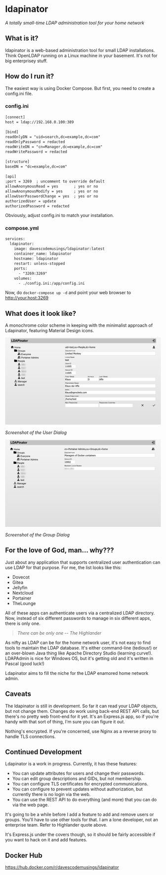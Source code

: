 # ldapinator
_A totally small-time LDAP administration tool for your home network_

## What is it?
ldapinator is a web-based administration tool for small LDAP installations. Think OpenLDAP running on a Linux machine in your basement. It's not for big enterprisey stuff.

## How do I run it?
The easiest way is using Docker Compose. But first, you need to create a config.ini file.

### config.ini
```
[connect]
host = ldap://192.168.0.100:389

[bind]
readOnlyDN = "uid=search,dc=example,dc=com"
readOnlyPassword = redacted
readWriteDN = "cn=Manager,dc=example,dc=com"
readWritePassword = redacted

[structure]
baseDN = "dc=example,dc=com"

[api]
;port = 3269  ; uncomment to override default
allowAnonymousRead = yes       ; yes or no
allowAnonymousModify = yes     ; yes or no
allowUserPasswordChange = yes  ; yes or no
authorizedUser = update
authorizedPassword = redacted
```

Obviously, adjust config.ini to match your installation.

### compose.yml
```
services:
  ldapinator:
    image: davescodemusings/ldapinator:latest
    container_name: ldapinator
    hostname: ldapinator
    restart: unless-stopped
    ports:
      - "3269:3269"
    volumes:
      - ./config.ini:/app/config.ini
```

Now, do `docker-compose up -d` and point your web browser to http://your.host:3269

## What does it look like?
A monochrome color scheme in keeping with the minimalist approach of Ldapinator, featuring Material Design icons.

![User Dialog](https://github.com/DavesCodeMusings/ldapinator/blob/main/docs/images/LDAPinator_User_Dialog.jpg)

_Screenshot of the User Dialog_


![Group Dialog](https://github.com/DavesCodeMusings/ldapinator/blob/main/docs/images/LDAPinator_Group_Dialog.jpg)

_Screenshot of the Group Dialog_

## For the love of God, man... why???
Just about any application that supports centralized user authentication can use LDAP for that purpose. For me, the list looks like this:
* Dovecot
* Gitea
* Jellyfin
* Nextcloud
* Portainer
* TheLounge

All of these apps can authenticate users via a centralized LDAP directory. Now, instead of six different passwords to manage in six different apps, there is only one.

> _There can be only one -- The Highlander_

As nifty as LDAP can be for the home network user, it's not easy to find tools to maintain the LDAP database. It's either command-line (tedious!) or an over-blown Java thing like Apache Directory Studio (learning curve!). LDAPAdmin is nice for Windows OS, but it's getting old and it's written in Pascal (good luck!)

Ldapinator aims to fill the niche for the LDAP enamored home network admin. 

## Caveats
The ldapinator is still in development. So far it can read your LDAP objects, but not change them. Changes do work using back-end REST API calls, but there's no pretty web front-end for it yet. It's an Express.js app, so if you're handy with that sort of thing, I'm sure you can figure it out.

Nothing's encrypted. If you're concerned, use Nginx as a reverse proxy to handle TLS connections.

## Continued Development
Ldapinator is a work in progress. Currently, it has these features:

* You can update attributes for users and change their passwords.
* You can edit group descriptions and GIDs, but not membership.
* You can configure TLS certificates for encrypted communications.
* You can configure to prevent updates without authorization, but currently there is no login via the web.
* You can use the REST API to do everything (and more) that you can do via the web page.

It's going to be a while before I add a feature to add and remove users or groups. You'll have to use other tools for that. I am a lone developer, not an enterprise team. Refer to Highlander quote above.

It's Express.js under the covers though, so it should be fairly accessible if you want to hack on it and add features.

## Docker Hub
https://hub.docker.com/r/davescodemusings/ldapinator
